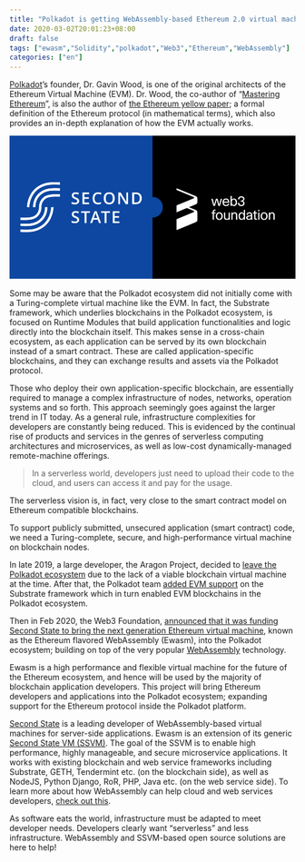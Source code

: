 ```yaml
---
title: "Polkadot is getting WebAssembly-based Ethereum 2.0 virtual machine from Second State"
date: 2020-03-02T20:01:23+08:00
draft: false
tags: ["ewasm","Solidity","polkadot","Web3","Ethereum","WebAssembly"]
categories: ["en"]
---
```


[Polkadot](https://polkadot.network/)’s founder, Dr. Gavin Wood, is one of the original architects of the Ethereum Virtual Machine (EVM). Dr. Wood, the co-author of “[Mastering Ethereum](https://www.oreilly.com/library/view/mastering-ethereum/9781491971932/)”, is also the author of [the Ethereum yellow paper](https://ethereum.github.io/yellowpaper/paper.pdf); a formal definition of the Ethereum protocol (in mathematical terms), which also provides an in-depth explanation of how the EVM actually works.

![web3 foundation grant](/images/20200228-polkadot-01.png)

Some may be aware that the Polkadot ecosystem did not initially come with a Turing-complete virtual machine like the EVM. In fact, the Substrate framework, which underlies blockchains in the Polkadot ecosystem, is focused on Runtime Modules that build application functionalities and logic directly into the blockchain itself. This makes sense in a cross-chain ecosystem, as each application can be served by its own blockchain instead of a smart contract. These are called application-specific blockchains, and they can exchange results and assets via the Polkadot protocol.

Those who deploy their own application-specific blockchain, are essentially required to manage a complex infrastructure of nodes, networks, operation systems and so forth. This approach seemingly goes against the larger trend in IT today. As a general rule, infrastructure complexities for developers are constantly being reduced. This is evidenced by the continual rise of products and services in the genres of serverless computing architectures and microservices, as well as low-cost dynamically-managed remote-machine offerings.

> In a serverless world, developers just need to upload their code to the cloud, and users can access it and pay for the usage.

The serverless vision is, in fact, very close to the smart contract model on Ethereum compatible blockchains.

To support publicly submitted, unsecured application (smart contract) code, we need a Turing-complete, secure, and high-performance virtual machine on blockchain nodes.

In late 2019, a large developer, the Aragon Project, decided to [leave the Polkadot ecosystem](https://blog.aragon.one/aragon-chain/) due to the lack of a viable blockchain virtual machine at the time. After that, the Polkadot team [added EVM support](https://www.parity.io/substrate-evm/) on the Substrate framework which in turn enabled EVM blockchains in the Polkadot ecosystem.

Then in Feb 2020, the Web3 Foundation, [announced that it was funding Second State to bring the next generation Ethereum virtual machine](https://medium.com/second-state/second-state-awarded-a-grant-to-bring-next-gen-ethereum-infrastructure-to-polkadot-ecosystem-6545fb2267fc), known as the Ethereum flavored WebAssembly (Ewasm), into the Polkadot ecosystem; building on top of the very popular [WebAssembly](https://webassembly.org/) technology.

Ewasm is a high performance and flexible virtual machine for the future of the Ethereum ecosystem, and hence will be used by the majority of blockchain application developers. This project will bring Ethereum developers and applications into the Polkadot ecosystem; expanding support for the Ethereum protocol inside the Polkadot platform.

[Second State](https://www.secondstate.io/) is a leading developer of WebAssembly-based virtual machines for server-side applications. Ewasm is an extension of its generic [Second State VM (SSVM)](https://github.com/second-state/SSVM). The goal of the SSVM is to enable high performance, highly manageable, and secure microservice applications. It works with existing blockchain and web service frameworks including Substrate, GETH, Tendermint etc. (on the blockchain side), as well as NodeJS, Python Django, RoR, PHP, Java etc. (on the web service side). To learn more about how WebAssembly can help cloud and web services developers, [check out this](https://docs.secondstate.io/beginners-guide-to-webassembly/why-webassembly).

As software eats the world, infrastructure must be adapted to meet developer needs. Developers clearly want “serverless” and less infrastructure. WebAssembly and SSVM-based open source solutions are here to help!





